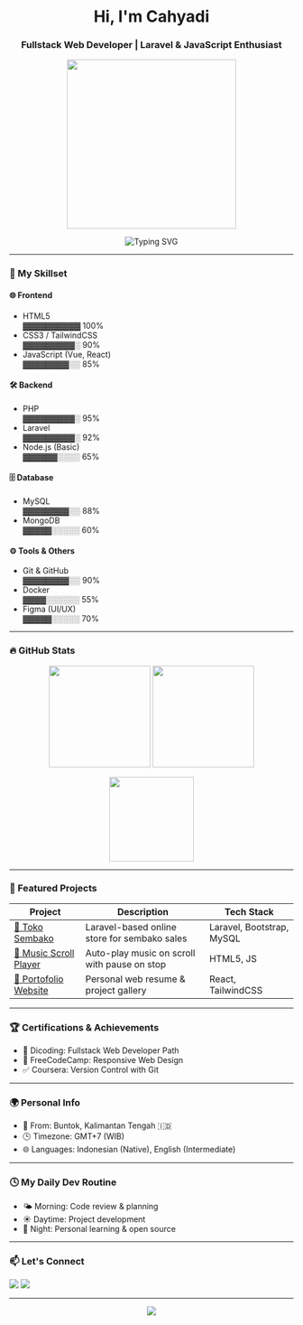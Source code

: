 <h1 align="center">Hi, I'm Cahyadi</h1>
<h3 align="center">Fullstack Web Developer | Laravel & JavaScript Enthusiast</h3>
<p align="center">
  <img src="https://media.giphy.com/media/ZVik7pBtu9dNS/giphy.gif" width="300" />
</p>
<p align="center">
  <img src="https://readme-typing-svg.demolab.com?font=Fira+Code&pause=1000&center=true&vCenter=true&width=435&lines=Fullstack+Web+Developer;Clean+Code+Enthusiast;Lifelong+Learner;Tech+is+my+Playground" alt="Typing SVG" />
</p>

---

### 🧠 My Skillset

#### 🌐 Frontend
- HTML5  
  ▓▓▓▓▓▓▓▓▓▓ 100%
- CSS3 / TailwindCSS  
  ▓▓▓▓▓▓▓▓▓░ 90%
- JavaScript (Vue, React)  
  ▓▓▓▓▓▓▓▓░░ 85%

#### 🛠️ Backend
- PHP  
  ▓▓▓▓▓▓▓▓▓░ 95%
- Laravel  
  ▓▓▓▓▓▓▓▓▓░ 92%
- Node.js (Basic)  
  ▓▓▓▓▓▓░░░░ 65%

#### 🗄️ Database
- MySQL  
  ▓▓▓▓▓▓▓▓░░ 88%
- MongoDB  
  ▓▓▓▓▓░░░░░ 60%

#### ⚙️ Tools & Others
- Git & GitHub  
  ▓▓▓▓▓▓▓▓░░ 90%
- Docker  
  ▓▓▓▓░░░░░░ 55%
- Figma (UI/UX)  
  ▓▓▓▓▓░░░░░ 70%

---

### 🔥 GitHub Stats
<p align="center">
  <img src="https://github-readme-stats.vercel.app/api?username=Cahyadi&show_icons=true&theme=tokyonight" height="180"/>
  <img src="https://github-readme-stats.vercel.app/api/top-langs/?username=Cahyadi&layout=compact&theme=tokyonight" height="180"/>
</p>

<p align="center">
  <img src="https://github-readme-streak-stats.herokuapp.com?user=Cahyadi&theme=radical" height="150"/>
</p>

---

### 📌 Featured Projects

| Project | Description | Tech Stack |
|--------|-------------|------------|
| [🔗 Toko Sembako](https://github.com/Cahyadi/toko-sembako) | Laravel-based online store for sembako sales | Laravel, Bootstrap, MySQL |
| [🎵 Music Scroll Player](https://github.com/Cahyadi/music-app) | Auto-play music on scroll with pause on stop | HTML5, JS |
| [🧾 Portofolio Website](https://github.com/Cahyadi/portfolio) | Personal web resume & project gallery | React, TailwindCSS |

---

### 🏆 Certifications & Achievements
- 🥇 Dicoding: Fullstack Web Developer Path
- 🥈 FreeCodeCamp: Responsive Web Design
- ✅ Coursera: Version Control with Git

---

### 🌍 Personal Info
- 🏡 From: Buntok, Kalimantan Tengah 🇮🇩  
- 🕒 Timezone: GMT+7 (WIB)  
- 🌐 Languages: Indonesian (Native), English (Intermediate)

---

### 🕓 My Daily Dev Routine
- 🌤️ Morning: Code review & planning  
- ☀️ Daytime: Project development  
- 🌙 Night: Personal learning & open source  

---

### 📫 Let's Connect
<p align="left">
  <a href="https://linkedin.com/in/cahyadi" target="_blank"><img src="https://img.shields.io/badge/LinkedIn-blue?style=for-the-badge&logo=linkedin&logoColor=white"/></a>
  <a href="mailto:cahyadi@example.com"><img src="https://img.shields.io/badge/Gmail-red?style=for-the-badge&logo=gmail&logoColor=white"/></a>
</p>

---

<p align="center">
  <img src="https://quotes-github-readme.vercel.app/api?type=horizontal&theme=radical" />
</p>
